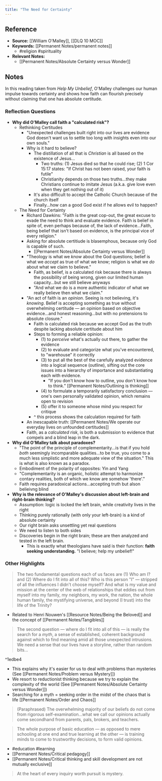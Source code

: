 ```yaml
---
title: "The Need for Certainty"
---
```

## Reference
- **Source:** [[William O'Malley]], [[DLQ 10 MOC]]
- **Keywords:** [[Permanent Notes/permanent notes]]
	- #religion #spirituality 
- **Relevant Notes:** 
	- [[Permanent Notes/Absolute Certainty versus Wonder]]

## Notes
In this reading taken from _Help My Unbelief_, O'Malley challenges our human impulse towards certainty and shows how faith can flourish precisely without claiming that one has absolute certitude.

### Reflection Questions
-   **Why did O'Malley call faith a "calculated risk"?**
	- Rethinking Certitudes
		- "Unexpected challenges built right into our lives are evidence God doesn't want us to settle too long with insights even into our own souls."
		- Why is it hard to believe?
			- The distillation of all that is *Christian* is all based on the existence of Jesus...
				- Two truths: (1) Jesus died so that he could rise; (2) 1 Cor 15:17 states: "If Christ has not been raised, your faith is futile"
				- Christianity depends on those two truths...they make Christians continue to imitate Jesus (a.k.a. give love even when they get nothing out of it)
			- It's also difficult to accept the Catholic Church because of the church itself
			- Finally...how can a good God exist if he allows evil to happen?
	- The Need for Certainty
		- Richard Dawkins: "Faith is the great cop-out, the great excuse to evade the need to think and evaluate evidence. Faith is belief in spite of, even perhaps because of, the lack of evidence...Faith, being belief that isn't based on evidence, is the principal vice of every religion."
		- Asking for absolute certitiude is blasemphous, because only God is capable of such.
			- [[Permanent Notes/Absolute Certainty versus Wonder]]
		- "Theology is what we *know* about the God questions; belief is what we *accept* as true of what we know; religion is what we *do* about what we claim to believe."
			- Faith, as belief, is a calculated risk because there is always the possibility of being wrong, given our limited human capacity...but we still believe anyways
			- "And what we do is a more authentic indicator of what we really believe then what we claim."
		- "An act of faith is an *opinion*. Seeing is not believing, it's *knowing*. Belief is accepting something as true without overwhelming certitude — an opinion based on objective evidence...and honest reasoning...but with no pretensions to absolute closure."
			- Faith is calculated risk because we accept God as the truth despite lacking absolute certitude about him
			- Steps to forming a reliable opinion: 
				- (1) to *perceive* what's actually out there, to gather the evidence
				- (2) to evaluate and categorize what you've encountered, to "warehouse" it correctly
				- (3) to put all the best of the carefully analyzed evidence into a logical sequence (outline), sifting out the core issues into a hierarchy of importance and substantiating each with evidence.
					- "If you don't know how to outline, you don't know how to think." [[Permanent Notes/Outlining is thinking]]
				- (4) to formulate a temporarily satisfactory conclusion — one's own personally validated opinion, which remains open to revision
				- (5) offer it to someone whose mind you respect for critique
			- ^ this process shows the calculation required for faith
		- An inescapable truth: [[Permanent Notes/We operate our everyday lives on unfounded certitudes]]
		- Faith, as a *calculated risk*, is both a submission to evidence that compels and a blind leap in the dark.
-   **Why did O'Malley talk about paradoxes?**
	- "The point of the principle of complementarity...is that if you hold *both* seemingly incomparable qualities...to be true, you come to a much less simplistic and more adequate view of the situation." This is what is also known as a paradox.
	- Embodiment of the polarity of opposites: Yin and Yang
	- "Complementarity is an organic, holistic attempt to harmonize contary realities, both of which we know are somehow 'there'."
	- Faith requires paradoxical actions...accepting truth but alson belieivng blind
-   **Why is the relevance of O'Malley's discussion about left-brain and right-brain thinking?**
	- Assumption: logic is locked the left brain, while creativity lives in the right
	- Thinking purely rationally (with only your left-brain) is a kind of absolute certainty
	- Our right brain asks unsettling yet real questions
	- We need to listen to both sides
	- Discoveries begin in the right brain; these are then analyzed and tested in the left brain.
		- This is exactly what theologians have said is their function: **faith seeking understanding.** "I believe; help my unbelief!"

### Other Highlights
> The two fundamental questions each of us faces are (1) Who am I? and (2) Where do I fit into all of this? Who is this person "I" — stripped of all the influences I didn't choose myself? And what is my value and mission at the center of the web of relationships that eddies out from myself into my family, my neighbors, my work, the nation, the whole human family, the mystifying universe, and beyond (I trust) into the life of the Trinity?

- Related to Henri Nouwen's [[Resource Notes/Being the Beloved]] and the concept of [[Permanent Notes/Tangibles]]

> The second question — where do I fit into all of this — is really the search for a *myth*, a sense of established, coherent background against which to find meaning amid all those unexpected intrusions. We need a sense that our lives have a storyline, rather than random bits...

^1edbe4

- This explains why it's easier for us to deal with problems than mysteries (See [[Permanent Notes/Problem versus Mystery]])
- We resort to reductionist thinking because we try to explain the complexity of the world (See [[Permanent Notes/Absolute Certainty versus Wonder]])
- Searching for a myth = seeking order in the midst of the chaos that is life [[Permanent Notes/Order and Chaos]]

> (Paraphrased) The overwhelming majority of our beliefs do not come from rigorous self-examination...what we call our opinions actually come secondhand from parents, pals, brokers, and teachers.

> The whole purpose of basic education — as opposed to mere schooling at one end and true learning at the other — is training minds to come to trustworthy decisions, to form valid opinions.

- #education #learning 
- [[Permanent Notes/Critical pedagogy]]
- [[Permanent Notes/Critical thinking and skill development are not mutually exclusive]]

>At the heart of every inquiry worth pursuit is mystery.